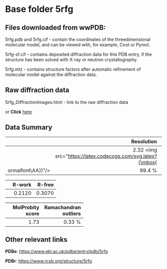 # Base folder 5rfg

## Files downloaded from wwPDB:

5rfg.pdb and 5rfg.cif - contain the coordinates of the threedimensional molecular model, and can be viewed with, for example, Coot or Pymol.

5rfg-sf.cif - contains deposited diffraction data for this PDB entry, if the structure has been solved with X-ray or neutron crystallography.

5rfg.mtz - contains structure factors after automatic refinement of molecular model against the diffraction data.

## Raw diffraction data

5rfg_DiffractionImages.html - link to the raw diffraction data 

or **Click** [here](https://zenodo.org/record/3731369) 

## Data Summary
|   | Resolution | Completeness| I/sigma |
|---|-------------:|----------------:|--------------:|
|   |2.32 <img src="https://latex.codecogs.com/svg.latex?{\mbox{
ormalfont\AA}}"/>|99.4  %|<img width=50/>2.600|

|   | **R-work**| **R-free**   
|---|-------------:|----------------:|           
||0.2120|0.3070|

|   |**MolProbity<br>score**| **Ramachandran<br>outliers** 
|---|-------------:|----------------:|
||1.73|0.33 %|

## Other relevant links 
**PDBe**:  https://www.ebi.ac.uk/pdbe/entry/pdb/5rfg
 
**PDBr**: https://www.rcsb.org/structure/5rfg 

